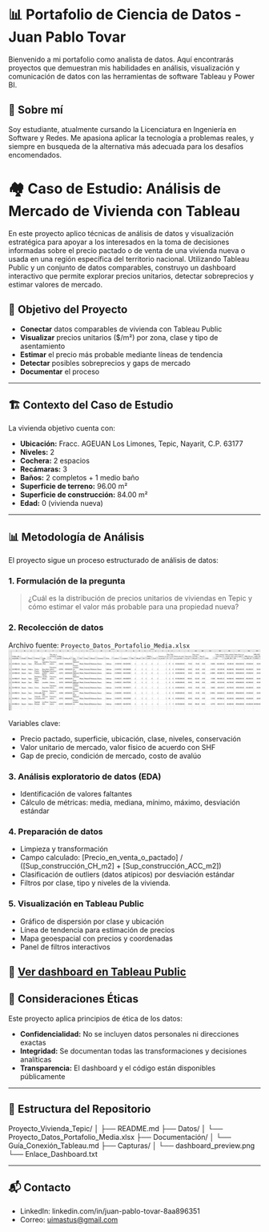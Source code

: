 # 📊 Portafolio de Ciencia de Datos - Juan Pablo Tovar

Bienvenido a mi portafolio como analista de datos. Aquí encontrarás proyectos que demuestran mis habilidades en análisis, visualización y comunicación de datos con las herramientas de software Tableau y Power BI.

## 🧠 Sobre mí

Soy estudiante, atualmente cursando la Licenciatura en Ingeniería en Software y Redes. Me apasiona aplicar la tecnología a problemas reales, y siempre en busqueda de la alternativa más adecuada para los desafíos encomendados. 

# 🏘️ Caso de Estudio: Análisis de Mercado de Vivienda con Tableau

En este proyecto aplico técnicas de análisis de datos y visualización estratégica para apoyar a los interesados en la toma de decisiones informadas sobre el precio pactado o de venta de una vivienda nueva o usada en una región específica del territorio nacional. Utilizando Tableau Public y un conjunto de datos comparables, construyo un dashboard interactivo que permite explorar precios unitarios, detectar sobreprecios y estimar valores de mercado.

## 🎯 Objetivo del Proyecto

- **Conectar** datos comparables de vivienda con Tableau Public
- **Visualizar** precios unitarios ($/m²) por zona, clase y tipo de asentamiento
- **Estimar** el precio más probable mediante líneas de tendencia 
- **Detectar** posibles sobreprecios y gaps de mercado
- **Documentar** el proceso  
---

## 🏗️ Contexto del Caso de Estudio

La vivienda objetivo cuenta con:

- **Ubicación:** Fracc. AGEUAN Los Limones, Tepic, Nayarit, C.P. 63177  
- **Niveles:** 2  
- **Cochera:** 2 espacios  
- **Recámaras:** 3  
- **Baños:** 2 completos + 1 medio baño  
- **Superficie de terreno:** 96.00 m²  
- **Superficie de construcción:** 84.00 m²  
- **Edad:** 0 (vivienda nueva)

---

## 📊 Metodología de Análisis

El proyecto sigue un proceso estructurado de análisis de datos:

### 1. Formulación de la pregunta
> ¿Cuál es la distribución de precios unitarios de viviendas en Tepic y cómo estimar el valor más probable para una propiedad nueva?

### 2. Recolección de datos
Archivo fuente: `Proyecto_Datos_Portafolio_Media.xlsx`
![Vista de la hoja de cálculo](https://raw.githubusercontent.com/uimastus/Portafolio_de_Ciencia_de_Datos/main/HojaCalculoMedia.png)

Variables clave:

- Precio pactado, superficie, ubicación, clase, niveles, conservación
- Valor unitario de mercado, valor físico de acuerdo con SHF
- Gap de precio, condición de mercado, costo de avalúo

### 3. Análisis exploratorio de datos (EDA)
- Identificación de valores faltantes
- Cálculo de métricas: media, mediana, mínimo, máximo, desviación estándar

### 4. Preparación de datos
- Limpieza y transformación
- Campo calculado: [Precio_en_venta_o_pactado] / ([Sup_construcción_CH_m2] + [Sup_construcción_ACC_m2])
- Clasificación de outliers (datos atípicos) por desviación estándar
- Filtros por clase, tipo y niveles de la vivienda.
  
### 5. Visualización en Tableau Public
- Gráfico de dispersión por clase y ubicación
- Línea de tendencia para estimación de precios
- Mapa geoespacial con precios y coordenadas
- Panel de filtros interactivos

🔗 [Ver dashboard en Tableau Public](https://public.tableau.com/views/Analisis_Mercado_Vivienda/AnalisisMercadoVivienda?:language=es-ES&:sid=&:redirect=auth&:display_count=n&:origin=viz_share_link)
---

## 🔐 Consideraciones Éticas

Este proyecto aplica principios de ética de los datos:

- **Confidencialidad:** No se incluyen datos personales ni direcciones exactas
- **Integridad:** Se documentan todas las transformaciones y decisiones analíticas
- **Transparencia:** El dashboard y el código están disponibles públicamente

---

## 📁 Estructura del Repositorio

Proyecto_Vivienda_Tepic/
│
├── README.md
├── Datos/
│   └── Proyecto_Datos_Portafolio_Media.xlsx
├── Documentación/
│   └── Guía_Conexión_Tableau.md
├── Capturas/
│   └── dashboard_preview.png
└── Enlace_Dashboard.txt

---

## 📬 Contacto
- LinkedIn: linkedin.com/in/juan-pablo-tovar-8aa896351
- Correo: uimastus@gmail.com
